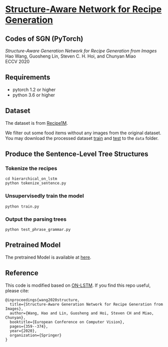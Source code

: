 # [Structure-Aware Network for Recipe Generation](https://www.ecva.net/papers/eccv_2020/papers_ECCV/papers/123720358.pdf)
## Codes of SGN (PyTorch)
*Structure-Aware Generation Network for Recipe Generation from Images*  
Hao Wang, Guosheng Lin, Steven C. H. Hoi, and Chunyan Miao  
ECCV 2020  

## Requirements
* pytorch 1.2 or higher
* python 3.6 or higher

## Dataset

The dataset is from [Recipe1M](http://pic2recipe.csail.mit.edu/). 

We filter out some food items without any images from the original dataset. You may download the processed dataset [train](https://entuedu-my.sharepoint.com/:u:/g/personal/hao005_e_ntu_edu_sg/EQoTVWLgNsRDlY-rqkTQgOgBa1uVt41uvxBH0IliNpZUQg?e=fcy18t) and [test](https://entuedu-my.sharepoint.com/:u:/g/personal/hao005_e_ntu_edu_sg/EeS_dCAwkvVDrK2RISeTPKMB2V7JpD4OBzoIkiiIBz71hQ?e=U4EykI) to the ```data``` folder.

## Produce the Sentence-Level Tree Structures

### Tokenize the recipes
```
cd hierarchical_on_lstm
python tokenize_sentence.py
```

### Unsupervisedly train the model
```
python train.py
```

### Output the parsing trees
```
python test_phrase_grammar.py
```


## Pretrained Model

The pretrained Model is available at [here](https://drive.google.com/file/d/1oT1dKCTznZ2xW_ZgVbCAxd5EEwtacxuF/view?usp=share_link).

## Reference
This code is modified based on [ON-LSTM](https://github.com/yikangshen/Ordered-Neurons). If you find this repo useful, please cite:
```
@inproceedings{wang2020structure,
  title={Structure-Aware Generation Network for Recipe Generation from Images},
  author={Wang, Hao and Lin, Guosheng and Hoi, Steven CH and Miao, Chunyan},
  booktitle={European Conference on Computer Vision},
  pages={359--374},
  year={2020},
  organization={Springer}
}
```
